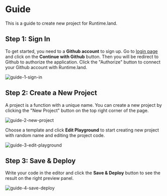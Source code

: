 # Guide

This is a guide to create new project for Runtime.land.

## Step 1: Sign In

To get started, you need to a **Github account** to sign up. Go to [login page](/login) and click on the **Continue with Github** button. Then you will be redirect to Github to authorize the application. Click the "Authorize" button to connect your Github account with Runtime.land.

![guide-1-sign-in](./img/guide-1-sign-in.png)

## Step 2: Create a New Project

A project is a function with a unique name. You can create a new project by clicking the "New Project" button on the top right corner of the page.

![guide-2-new-project](./img/guide-2-new-project.png)

Choose a template and click **Edit Playground** to start creating new project with random name and editing the project code.

![guide-3-edit-playground](./img/guide-3-edit-playground.png)

## Step 3: Save & Deploy

Write your code in the editor and click the **Save & Deploy** button to see the result on the right preview panel.

![guide-4-save-deploy](./img/guide-4-save-deploy.png)
